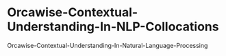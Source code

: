 # Orcawise-Contextual-Understanding-In-NLP-Collocations
Orcawise-Contextual-Understanding-In-Natural-Language-Processing
